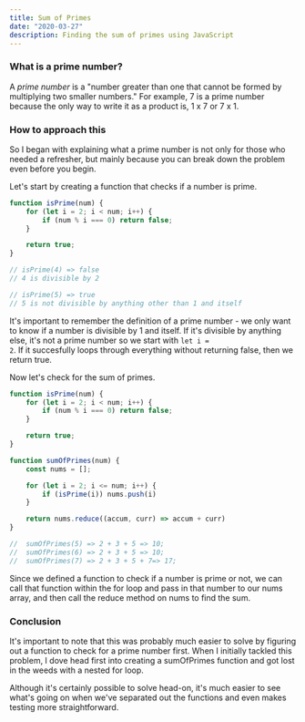 ```yaml
---
title: Sum of Primes
date: "2020-03-27"
description: Finding the sum of primes using JavaScript
---
```


<h3>What is a prime number?</h3>

A <i>prime number</i> is a "number greater than one that cannot be formed by multiplying two smaller numbers."
For example, 7 is a prime number because the only way to write it as a product is, 1 x 7 or 7 x 1.

<h3>How to approach this</h3>

So I began with explaining what a prime number is not only for those who needed a refresher,
but mainly because you can break down the problem even before you begin.

Let's start by creating a function that checks if a number is prime.

```javascript
function isPrime(num) {
    for (let i = 2; i < num; i++) {
        if (num % i === 0) return false;
    }

    return true;
}

// isPrime(4) => false
// 4 is divisible by 2

// isPrime(5) => true
// 5 is not divisible by anything other than 1 and itself
```

It's important to remember the definition of a prime number - we only want to know if a number is divisible by 1 and itself.
If it's divisible by anything else, it's not a prime number so we start with <code>let i = 2</code>.
If it succesfully loops through everything without returning false, then we return true.

Now let's check for the sum of primes.

```javascript
function isPrime(num) {
    for (let i = 2; i < num; i++) {
        if (num % i === 0) return false;
    }

    return true;
}

function sumOfPrimes(num) {
    const nums = [];

    for (let i = 2; i <= num; i++) {
        if (isPrime(i)) nums.push(i)
    }

    return nums.reduce((accum, curr) => accum + curr)
}

//  sumOfPrimes(5) => 2 + 3 + 5 => 10;
//  sumOfPrimes(6) => 2 + 3 + 5 => 10;
//  sumOfPrimes(7) => 2 + 3 + 5 + 7=> 17;
```

Since we defined a function to check if a number is prime or not,
we can call that function within the for loop and pass in that number to our nums array, and then call the reduce method on nums to find the sum.

<h3>Conclusion</h3>

It's important to note that this was probably much easier to solve by figuring out a function to check for a prime number first.
When I initially tackled this problem, I dove head first into creating a sumOfPrimes function and got lost in the weeds with a nested for loop.

Although it's certainly possible to solve head-on, it's much easier to see what's going on when we've separated out the functions and even makes testing more straightforward.